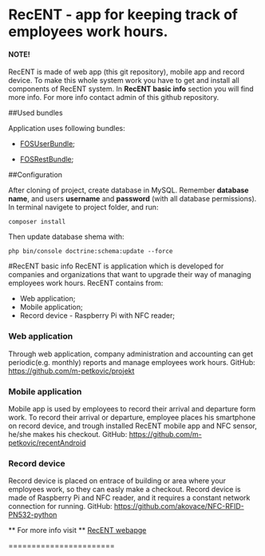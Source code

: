 RecENT - app for keeping track of employees work hours.
========================
#### NOTE!
RecENT is made of web app (this git repository), mobile app and record device. To make this whole system work you have to get and install all components of RecENT system. In **RecENT basic info** section you will find more info. For more info contact admin of this github repository.  

##Used bundles

Application uses following bundles:

  * [FOSUserBundle](http://symfony.com/doc/current/bundles/FOSUserBundle/index.html);

  * [FOSRestBundle](http://symfony.com/doc/current/bundles/FOSRestBundle/index.html);

##Configuration

After cloning of project, create database in MySQL. Remember **database name**, and users **username** and **password** (with all database permissions). In terminal navigete to project folder, and run: 
```
composer install
```
Then update database shema with:
```
php bin/console doctrine:schema:update --force
```

#RecENT basic info
RecENT is application which is developed for companies and organizations that want to upgrade their way of managing employees work hours. 
RecENT contains from:
  *  Web application;
  *  Mobile application;
  *  Record device - Raspberry Pi with NFC reader;

### Web application 
Through web application, company administration and accounting can get periodic(e.g. monthly) reports and manage employees work hours. 
GitHub: https://github.com/m-petkovic/projekt

### Mobile application
Mobile app is used by employees to record their arrival and departure form work. To record their arrival or departure, employee places his smartphone on record device, and trough installed RecENT mobile app and NFC sensor, he/she makes his checkout. 
GitHub: https://github.com/m-petkovic/recentAndroid

### Record device
Record device is placed on entrace of building or area where your employees work, so they can easly make a checkout. Record device is made of Raspberry Pi and NFC reader, and it requires a constant network connection for running.
GitHub: https://github.com/akovace/NFC-RFID-PN532-python

** For more info visit ** [RecENT webapge](http://recent.cekomat.com)

======================= 
